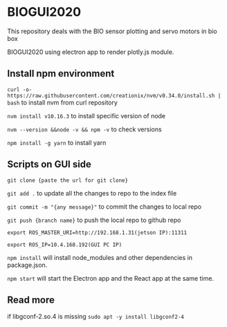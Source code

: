 # BIOGUI2020
This repository deals with the BIO sensor plotting and servo motors in bio box

BIOGUI2020 using electron app to render plotly.js module.

## Install npm environment
```curl -o- https://raw.githubusercontent.com/creationix/nvm/v0.34.0/install.sh | bash``` to install nvm from curl repository

```nvm install v10.16.3``` to install specific version of node

```nvm --version &&node -v && npm -v``` to check versions

```npm install -g yarn``` to install yarn


## Scripts on GUI side
```git clone {paste the url for git clone}```  

```git add .``` to update all the changes to repo to the index file

```git commit -m "{any message}"``` to commit the changes to local repo

```git push {branch name}``` to push the local repo to github repo

```export ROS_MASTER_URI=http://192.168.1.31(jetson IP):11311```

```export ROS_IP=10.4.168.192(GUI PC IP)```

```npm install``` will install node_modules and other dependencies in package.json.

```npm start``` will start the Electron app and the React app at the same time.

## Read more
if libgconf-2.so.4 is missing
```sudo apt -y install libgconf2-4```
